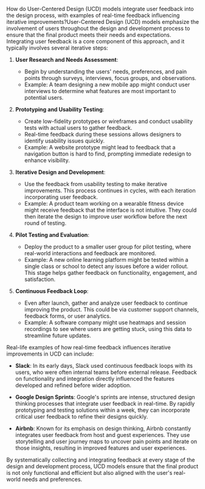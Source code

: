 How do User-Centered Design (UCD) models integrate user feedback into the design process, with examples of real-time feedback influencing iterative improvements?User-Centered Design (UCD) models emphasize the involvement of users throughout the design and development process to ensure that the final product meets their needs and expectations. Integrating user feedback is a core component of this approach, and it typically involves several iterative steps:

1. **User Research and Needs Assessment**: 
   - Begin by understanding the users' needs, preferences, and pain points through surveys, interviews, focus groups, and observations.
   - Example: A team designing a new mobile app might conduct user interviews to determine what features are most important to potential users.

2. **Prototyping and Usability Testing**:
   - Create low-fidelity prototypes or wireframes and conduct usability tests with actual users to gather feedback.
   - Real-time feedback during these sessions allows designers to identify usability issues quickly.
   - Example: A website prototype might lead to feedback that a navigation button is hard to find, prompting immediate redesign to enhance visibility.

3. **Iterative Design and Development**:
   - Use the feedback from usability testing to make iterative improvements. This process continues in cycles, with each iteration incorporating user feedback.
   - Example: A product team working on a wearable fitness device might receive feedback that the interface is not intuitive. They could then iterate the design to improve user workflow before the next round of testing.

4. **Pilot Testing and Evaluation**:
   - Deploy the product to a smaller user group for pilot testing, where real-world interactions and feedback are monitored.
   - Example: A new online learning platform might be tested within a single class or school to detect any issues before a wider rollout. This stage helps gather feedback on functionality, engagement, and satisfaction.

5. **Continuous Feedback Loop**:
   - Even after launch, gather and analyze user feedback to continue improving the product. This could be via customer support channels, feedback forms, or user analytics.
   - Example: A software company might use heatmaps and session recordings to see where users are getting stuck, using this data to streamline future updates.

Real-life examples of how real-time feedback influences iterative improvements in UCD can include:

- **Slack**: In its early days, Slack used continuous feedback loops with its users, who were often internal teams before external release. Feedback on functionality and integration directly influenced the features developed and refined before wider adoption.

- **Google Design Sprints**: Google's sprints are intense, structured design thinking processes that integrate user feedback in real-time. By rapidly prototyping and testing solutions within a week, they can incorporate critical user feedback to refine their designs quickly.

- **Airbnb**: Known for its emphasis on design thinking, Airbnb constantly integrates user feedback from host and guest experiences. They use storytelling and user journey maps to uncover pain points and iterate on those insights, resulting in improved features and user experiences.

By systematically collecting and integrating feedback at every stage of the design and development process, UCD models ensure that the final product is not only functional and efficient but also aligned with the user's real-world needs and preferences.